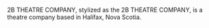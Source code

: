 2B THEATRE COMPANY, stylized as the 2B THEATRE COMPANY, is a theatre company based in Halifax, Nova Scotia.
